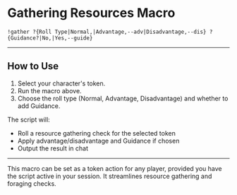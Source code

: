 
# Gathering Resources Macro

```
!gather ?{Roll Type|Normal,|Advantage,--adv|Disadvantage,--dis} ?{Guidance?|No,|Yes,--guide}
```

---

## How to Use

1. Select your character's token.
2. Run the macro above.
3. Choose the roll type (Normal, Advantage, Disadvantage) and whether to add Guidance.

The script will:
- Roll a resource gathering check for the selected token
- Apply advantage/disadvantage and Guidance if chosen
- Output the result in chat

---

This macro can be set as a token action for any player, provided you have the script active in your session. It streamlines resource gathering and foraging checks.